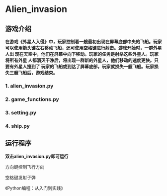 # Alien_invasion

## 游戏介绍

**在游戏《外星人入侵》中，玩家控制着一艘最初出现在屏幕底部中央的飞船。玩家
可以使用箭头键左右移动飞船，还可使用空格键进行射击。游戏开始时，一群外星人出 现在天空中，他们在屏幕中向下移动。玩家的任务是射杀这些外星人。玩家将所有外星 人都消灭干净后，将出现一群新的外星人，他们移动的速度更快。只要有外星人撞到了 玩家的飞船或到达了屏幕底部，玩家就损失一艘飞船。玩家损失三艘飞船后，游戏结束。**

### 1. alien_invasion.py

### 2. game_functions.py

### 3. setting.py

### 4. ship.py

## 运行程序

**双击alien_invasion.py即可运行**

方向键控制飞行方向

空格键发射子弹

《Python编程：从入门到实践》